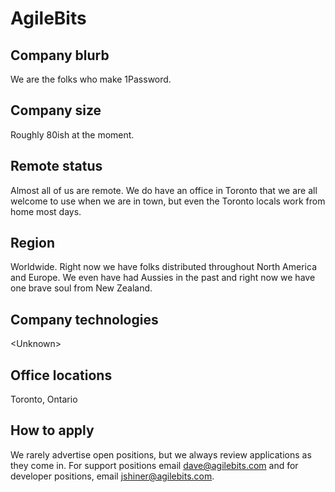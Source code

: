 # AgileBits

## Company blurb

We are the folks who make 1Password.

## Company size

Roughly 80ish at the moment.

## Remote status

Almost all of us are remote. We do have an office in Toronto that we are all welcome to use when we are in town, but even the Toronto locals work from home most days.

## Region

Worldwide. Right now we have folks distributed throughout North America and Europe. We even have had Aussies in the past and right now we have one brave soul from New Zealand.

## Company technologies

\<Unknown\>

## Office locations

Toronto, Ontario

## How to apply

We rarely advertise open positions, but we always review applications as they come in. For support positions email dave@agilebits.com and for developer positions, email jshiner@agilebits.com.
